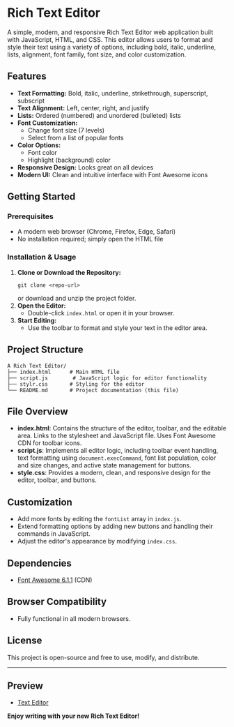 # Rich Text Editor

A simple, modern, and responsive Rich Text Editor web application built with  JavaScript, HTML, and CSS. This editor allows users to format and style their text using a variety of options, including bold, italic, underline, lists, alignment, font family, font size, and color customization.

## Features

- **Text Formatting:** Bold, italic, underline, strikethrough, superscript, subscript
- **Text Alignment:** Left, center, right, and justify
- **Lists:** Ordered (numbered) and unordered (bulleted) lists
- **Font Customization:**
  - Change font size (7 levels)
  - Select from a list of popular fonts
- **Color Options:**
  - Font color
  - Highlight (background) color
- **Responsive Design:** Looks great on all devices
- **Modern UI:** Clean and intuitive interface with Font Awesome icons


## Getting Started

### Prerequisites
- A modern web browser (Chrome, Firefox, Edge, Safari)
- No installation required; simply open the HTML file

### Installation & Usage
1. **Clone or Download the Repository:**
   ```
   git clone <repo-url>
   ```
   or download and unzip the project folder.
2. **Open the Editor:**
   - Double-click `index.html` or open it in your browser.
3. **Start Editing:**
   - Use the toolbar to format and style your text in the editor area.

## Project Structure

```
A Rich Text Editor/
├── index.html      # Main HTML file
├── script.js        # JavaScript logic for editor functionality
├── stylr.css       # Styling for the editor
└── README.md       # Project documentation (this file)
```

## File Overview

- **index.html**: Contains the structure of the editor, toolbar, and the editable area. Links to the stylesheet and JavaScript file. Uses Font Awesome CDN for toolbar icons.
- **script.js**: Implements all editor logic, including toolbar event handling, text formatting using `document.execCommand`, font list population, color and size changes, and active state management for buttons.
- **style.css**: Provides a modern, clean, and responsive design for the editor, toolbar, and buttons.

## Customization
- Add more fonts by editing the `fontList` array in `index.js`.
- Extend formatting options by adding new buttons and handling their commands in JavaScript.
- Adjust the editor's appearance by modifying `index.css`.

## Dependencies
- [Font Awesome 6.1.1](https://cdnjs.cloudflare.com/ajax/libs/font-awesome/6.1.1/css/all.min.css) (CDN)

## Browser Compatibility
- Fully functional in all modern browsers.

## License

This project is open-source and free to use, modify, and distribute.

---
## Preview 

- [ Text Editor ]( https://haseebjaved4212.github.io/Rich-Text-Editor/)

**Enjoy writing with your new Rich Text Editor!**
